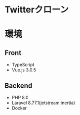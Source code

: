 # Twitterクローン

# 環境

## Front
- TypeScript
- Vue.js 3.0.5

## Backend
- PHP 8.0
- Laravel 8.77.1(jetstream:inertia)
- Docker
